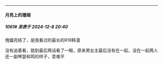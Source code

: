 ﻿
*****

####  月亮上的珊瑚  
##### 1061#       发表于 2024-12-8 20:40

傀儡完结了，是我看过的最长的R18韩漫

没有追着看，跳到最后两话看了一眼，原来男女主最后没有在一起，没在一起两人还一副琴瑟和鸣的样子，意难平

